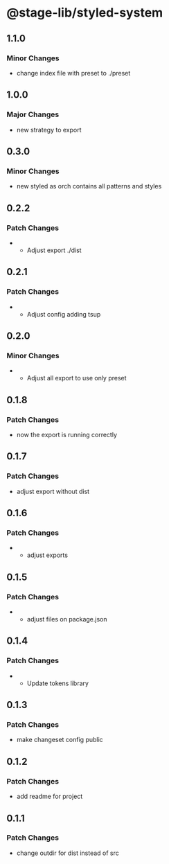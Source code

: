 # @stage-lib/styled-system

## 1.1.0

### Minor Changes

- change index file with preset to ./preset

## 1.0.0

### Major Changes

- new strategy to export

## 0.3.0

### Minor Changes

- new styled as orch contains all patterns and styles

## 0.2.2

### Patch Changes

- - Adjust export ./dist

## 0.2.1

### Patch Changes

- - Adjust config adding tsup

## 0.2.0

### Minor Changes

- - Adjust all export to use only preset

## 0.1.8

### Patch Changes

- now the export is running correctly

## 0.1.7

### Patch Changes

- adjust export without dist

## 0.1.6

### Patch Changes

- - adjust exports

## 0.1.5

### Patch Changes

- - adjust files on package.json

## 0.1.4

### Patch Changes

- - Update tokens library

## 0.1.3

### Patch Changes

- make changeset config public

## 0.1.2

### Patch Changes

- add readme for project

## 0.1.1

### Patch Changes

- change outdir for dist instead of src
